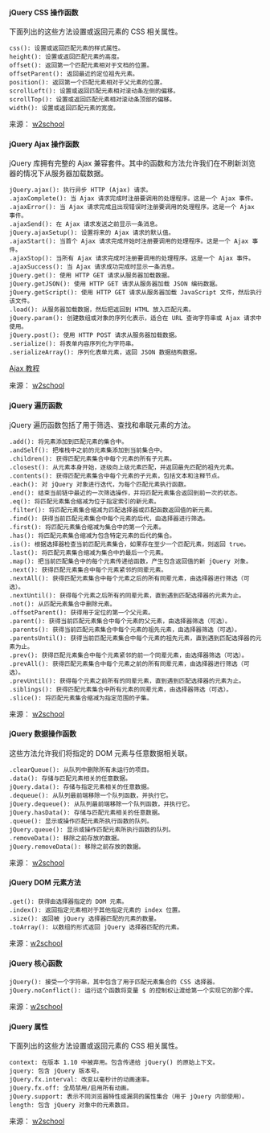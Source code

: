 #### jQuery CSS 操作函数

下面列出的这些方法设置或返回元素的 CSS 相关属性。
```
css(): 设置或返回匹配元素的样式属性。
height(): 设置或返回匹配元素的高度。
offset(): 返回第一个匹配元素相对于文档的位置。
offsetParent(): 返回最近的定位祖先元素。
position(): 返回第一个匹配元素相对于父元素的位置。
scrollLeft(): 设置或返回匹配元素相对滚动条左侧的偏移。
scrollTop(): 设置或返回匹配元素相对滚动条顶部的偏移。
width(): 设置或返回匹配元素的宽度。
```

来源： [w2school](http://www.w3school.com.cn/jquery/jquery_ref_css.asp)

#### jQuery Ajax 操作函数

jQuery 库拥有完整的 Ajax 兼容套件。其中的函数和方法允许我们在不刷新浏览器的情况下从服务器加载数据。
```
jQuery.ajax(): 执行异步 HTTP (Ajax) 请求。
.ajaxComplete(): 当 Ajax 请求完成时注册要调用的处理程序。这是一个 Ajax 事件。
.ajaxError(): 当 Ajax 请求完成且出现错误时注册要调用的处理程序。这是一个 Ajax 事件。
.ajaxSend(): 在 Ajax 请求发送之前显示一条消息。
jQuery.ajaxSetup(): 设置将来的 Ajax 请求的默认值。
.ajaxStart(): 当首个 Ajax 请求完成开始时注册要调用的处理程序。这是一个 Ajax 事件。
.ajaxStop(): 当所有 Ajax 请求完成时注册要调用的处理程序。这是一个 Ajax 事件。
.ajaxSuccess(): 当 Ajax 请求成功完成时显示一条消息。
jQuery.get(): 使用 HTTP GET 请求从服务器加载数据。
jQuery.getJSON(): 使用 HTTP GET 请求从服务器加载 JSON 编码数据。
jQuery.getScript(): 使用 HTTP GET 请求从服务器加载 JavaScript 文件，然后执行该文件。
.load(): 从服务器加载数据，然后把返回到 HTML 放入匹配元素。
jQuery.param(): 创建数组或对象的序列化表示，适合在 URL 查询字符串或 Ajax 请求中使用。
jQuery.post(): 使用 HTTP POST 请求从服务器加载数据。
.serialize(): 将表单内容序列化为字符串。
.serializeArray(): 序列化表单元素，返回 JSON 数据结构数据。
```

[Ajax 教程](http://www.w3school.com.cn/ajax/index.asp)

来源： [w2school](http://www.w3school.com.cn/jquery/jquery_ref_ajax.asp)

#### jQuery 遍历函数

jQuery 遍历函数包括了用于筛选、查找和串联元素的方法。
```
.add(): 将元素添加到匹配元素的集合中。
.andSelf(): 把堆栈中之前的元素集添加到当前集合中。
.children(): 获得匹配元素集合中每个元素的所有子元素。
.closest(): 从元素本身开始，逐级向上级元素匹配，并返回最先匹配的祖先元素。
.contents(): 获得匹配元素集合中每个元素的子元素，包括文本和注释节点。
.each(): 对 jQuery 对象进行迭代，为每个匹配元素执行函数。
.end(): 结束当前链中最近的一次筛选操作，并将匹配元素集合返回到前一次的状态。
.eq(): 将匹配元素集合缩减为位于指定索引的新元素。
.filter(): 将匹配元素集合缩减为匹配选择器或匹配函数返回值的新元素。
.find(): 获得当前匹配元素集合中每个元素的后代，由选择器进行筛选。
.first(): 将匹配元素集合缩减为集合中的第一个元素。
.has(): 将匹配元素集合缩减为包含特定元素的后代的集合。
.is(): 根据选择器检查当前匹配元素集合，如果存在至少一个匹配元素，则返回 true。
.last(): 将匹配元素集合缩减为集合中的最后一个元素。
.map(): 把当前匹配集合中的每个元素传递给函数，产生包含返回值的新 jQuery 对象。
.next(): 获得匹配元素集合中每个元素紧邻的同辈元素。
.nextAll(): 获得匹配元素集合中每个元素之后的所有同辈元素，由选择器进行筛选（可选）。
.nextUntil(): 获得每个元素之后所有的同辈元素，直到遇到匹配选择器的元素为止。
.not(): 从匹配元素集合中删除元素。
.offsetParent(): 获得用于定位的第一个父元素。
.parent(): 获得当前匹配元素集合中每个元素的父元素，由选择器筛选（可选）。
.parents(): 获得当前匹配元素集合中每个元素的祖先元素，由选择器筛选（可选）。
.parentsUntil(): 获得当前匹配元素集合中每个元素的祖先元素，直到遇到匹配选择器的元素为止。
.prev(): 获得匹配元素集合中每个元素紧邻的前一个同辈元素，由选择器筛选（可选）。
.prevAll(): 获得匹配元素集合中每个元素之前的所有同辈元素，由选择器进行筛选（可选）。
.prevUntil(): 获得每个元素之前所有的同辈元素，直到遇到匹配选择器的元素为止。
.siblings(): 获得匹配元素集合中所有元素的同辈元素，由选择器筛选（可选）。
.slice(): 将匹配元素集合缩减为指定范围的子集。
```

来源： [w2school](http://www.w3school.com.cn/jquery/jquery_ref_traversing.asp)

#### jQuery 数据操作函数

这些方法允许我们将指定的 DOM 元素与任意数据相关联。
```
.clearQueue(): 从队列中删除所有未运行的项目。
.data(): 存储与匹配元素相关的任意数据。
jQuery.data(): 存储与指定元素相关的任意数据。
.dequeue(): 从队列最前端移除一个队列函数，并执行它。
jQuery.dequeue(): 从队列最前端移除一个队列函数，并执行它。
jQuery.hasData(): 存储与匹配元素相关的任意数据。
.queue(): 显示或操作匹配元素所执行函数的队列。
jQuery.queue(): 显示或操作匹配元素所执行函数的队列。
.removeData(): 移除之前存放的数据。
jQuery.removeData(): 移除之前存放的数据。
```

来源： [w2school](http://www.w3school.com.cn/jquery/jquery_ref_data.asp)

#### jQuery DOM 元素方法

```
.get(): 获得由选择器指定的 DOM 元素。
.index(): 返回指定元素相对于其他指定元素的 index 位置。
.size(): 返回被 jQuery 选择器匹配的元素的数量。
.toArray(): 以数组的形式返回 jQuery 选择器匹配的元素。
```

来源：[w2school](http://www.w3school.com.cn/jquery/jquery_ref_dom_element_methods.asp)

#### jQuery 核心函数

```
jQuery(): 接受一个字符串，其中包含了用于匹配元素集合的 CSS 选择器。
jQuery.noConflict(): 运行这个函数将变量 $ 的控制权让渡给第一个实现它的那个库。
```

来源：[w2school](http://www.w3school.com.cn/jquery/jquery_ref_core.asp)

#### jQuery 属性

下面列出的这些方法设置或返回元素的 CSS 相关属性。
```
context: 在版本 1.10 中被弃用。包含传递给 jQuery() 的原始上下文。
jquery: 包含 jQuery 版本号。
jQuery.fx.interval: 改变以毫秒计的动画速率。
jQuery.fx.off: 全局禁用/启用所有动画。
jQuery.support: 表示不同浏览器特性或漏洞的属性集合（用于 jQuery 内部使用）。
length: 包含 jQuery 对象中的元素数目。
```

来源： [w2school](http://www.w3school.com.cn/jquery/jquery_ref_prop.asp)
